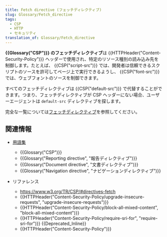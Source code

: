 ```yaml
---
title: Fetch directive (フェッチディレクティブ)
slug: Glossary/Fetch_directive
tags:
  - CSP
  - HTTP
  - セキュリティ
translation_of: Glossary/Fetch_directive
---
```

**{{Glossary("CSP")}} のフェッチディレクティブ**は {{HTTPHeader("Content-Security-Policy")}} ヘッダーで使用され、特定のリソース種別の読み込み先を制御します。たとえば、 {{CSP("script-src")}} では、開発者は信頼できるスクリプトのソースを許可してページ上で実行できるようし、 {{CSP("font-src")}} では、ウェブフォントのソースを制御できます。

すべてのフェッチディレクティブは {{CSP("default-src")}} で代替することができます。つまり、フェッチディレクティブが CSP ヘッダーにない場合、ユーザーエージェントは `default-src` ディレクティブを探します。

完全な一覧については[フェッチディレクティブ](/ja/docs/Web/HTTP/Headers/Content-Security-Policy#fetch_directives)を参照してください。

## 関連情報

- [用語集](/ja/docs/Glossary)

  - {{Glossary("CSP")}}
  - {{Glossary("Reporting directive", "報告ディレクティブ")}}
  - {{Glossary("Document directive", "文書ディレクティブ")}}
  - {{Glossary("Navigation directive", "ナビゲーションディレクティブ")}}

- リファレンス

  - <https://www.w3.org/TR/CSP/#directives-fetch>
  - {{HTTPHeader("Content-Security-Policy/upgrade-insecure-requests", "upgrade-insecure-requests")}}
  - {{HTTPHeader("Content-Security-Policy/block-all-mixed-content", "block-all-mixed-content")}}
  - {{HTTPHeader("Content-Security-Policy/require-sri-for", "require-sri-for")}} {{Deprecated_Inline}}
  - {{HTTPHeader("Content-Security-Policy")}}

